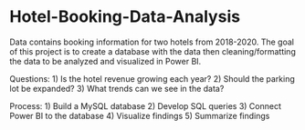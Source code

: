# Hotel-Booking-Data-Analysis

Data contains booking information for two hotels from 2018-2020. The goal of this project is to create a database with the data then cleaning/formatting the data to be analyzed and visualized in Power BI.

Questions:
	1) Is the hotel revenue growing each year?
	2) Should the parking lot be expanded? 
	3) What trends can we see in the data?

Process:
	1) Build a MySQL database
	2) Develop SQL queries
	3) Connect Power BI to the database
	4) Visualize findings
	5) Summarize findings

